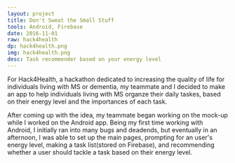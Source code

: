 ```yaml
---
layout: project
title: Don't Sweat the Small Stuff
tools: Android, Firebase
date: 2016-11-01
raw: hack4health
dp: hack4health.png
img: hack4health.png
desc: Task recommender based on your energy level
---
```


For Hack4Health, a hackathon dedicated to increasing the quality of life for individuals living with MS or dementia, my teammate and I decided to make an app to help individuals living with MS organze their daily taskes, based on their energy level and the importances of each task.

After coming up with the idea, my teammate began working on the mock-up while I worked on the Android app. Being my first time working with Android, I initially ran into many bugs and deadends, but eventually in an afternoon, I was able to set up the main pages, prompting for an user's energy level, making a task list(stored on Firebase), and recommending whether a user should tackle a task based on their energy level.